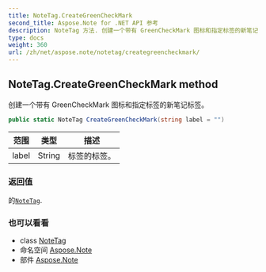 ```yaml
---
title: NoteTag.CreateGreenCheckMark
second_title: Aspose.Note for .NET API 参考
description: NoteTag 方法. 创建一个带有 GreenCheckMark 图标和指定标签的新笔记标签
type: docs
weight: 360
url: /zh/net/aspose.note/notetag/creategreencheckmark/
---
```

## NoteTag.CreateGreenCheckMark method

创建一个带有 GreenCheckMark 图标和指定标签的新笔记标签。

```csharp
public static NoteTag CreateGreenCheckMark(string label = "")
```

| 范围 | 类型 | 描述 |
| --- | --- | --- |
| label | String | 标签的标签。 |

### 返回值

的[`NoteTag`](../).

### 也可以看看

* class [NoteTag](../)
* 命名空间 [Aspose.Note](../../notetag/)
* 部件 [Aspose.Note](../../../)


